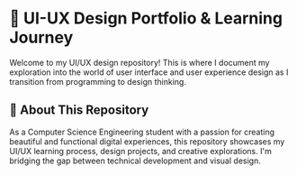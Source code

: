 # 🎨 UI-UX Design Portfolio & Learning Journey

Welcome to my UI/UX design repository! This is where I document my exploration into the world of user interface and user experience design as I transition from programming to design thinking.

## 🌟 About This Repository

As a Computer Science Engineering student with a passion for creating beautiful and functional digital experiences, this repository showcases my UI/UX learning process, design projects, and creative explorations. I'm bridging the gap between technical development and visual design.
